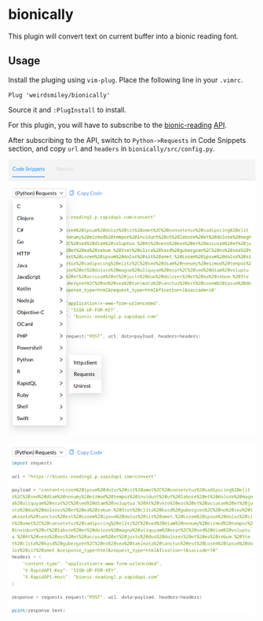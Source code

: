 # bionically

This plugin will convert text on current buffer into a bionic reading font.

## Usage

Install the pluging using `vim-plug`. Place the following line in your `.vimrc`.

```vimscript
Plug 'weirdsmiley/bionically'
```

Source it and `:PlugInstall` to install.

For this plugin, you will have to subscribe to the [bionic-reading](https://bionic-reading.com/) [API](https://rapidapi.com/bionic-reading-bionic-reading-default/api/bionic-reading1/).

After subscribing to the API, switch to `Python->Requests` in Code Snippets section, and copy `url` and `headers` in `bionically/src/config.py`.

![Switch to Python->Requests](./assets/Img1.png?raw=true)


![Copy url and headers](./assets/Img2.png?raw=true)
